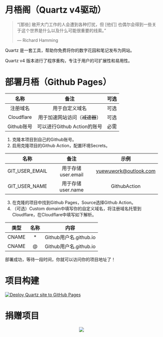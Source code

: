 # 月梧阁（Quartz v4驱动）

> “[那些] 敞开大门工作的人会遭到各种打扰，但 [他们] 也偶尔会得到一些关于这个世界是什么以及什么可能很重要的线索。” 
>
> — Richard Hamming

Quartz 是一套工具，帮助你免费将你的数字花园和笔记发布为网站。

Quartz v4 版本进行了程序重构，专注于用户的可扩展性和易用性。

# 部署月梧（Github Pages）

| 名称 | 备注 | 可选 |
| :---: | :---: | :---: |
| 注册域名 | 用于自定义域名 | 可选 |
| Cloudflare | 用于加速网站访问（~~减速器~~）| 可选 |
| Github账号 | 可以进行Github Action的账号 | 必需 |

1. 克隆本项目到自己的Github账号。
2. 启用克隆项目的Github Action，配置环境Secrets。

| 名称 | 备注 | 示例 |
| :---: | :---: | :---: |
| GIT_USER_EMAIL | 用于存储 user.email | yuewuwork@outlook.com |
| GIT_USER_NAME | 用于存储 user.name | GithubAction |

3. 在克隆的项目中找到Github Pages，Source选择Github Action。
4. （可选）Custom domain中填写你的自定义域名，将注册域名托管到Cloudflare，在Cloudflare中填写如下解析。

| 类型 | 名称 | 内容 |
| :---: | :---: | :---: |
| CNAME | * | Github用户名.github.io |
| CNAME | @ | Github用户名.github.io |

部署成功，等待一段时间，你就可以访问你的项目地址了！

# 项目构建

[![Deploy Quartz site to GitHub Pages](https://github.com/kslpix/YuewuPavilion/actions/workflows/deploy.yaml/badge.svg?branch=main)](https://github.com/kslpix/QiyuePavilion/actions/workflows/deploy.yaml)

# 捐赠项目

<p align="center">
  <a href="https://github.com/sponsors/jackyzha0">
    <img src="https://cdn.jsdelivr.net/gh/jackyzha0/jackyzha0/sponsorkit/sponsors.svg" />
  </a>
</p>
